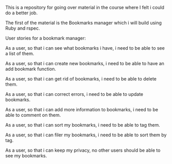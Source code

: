 This is a repository for going over material in the course where I felt i could do a better job.

The first of the material is the Bookmarks manager which i will build using Ruby and rspec.


User stories for a bookmark manager:

As a user, so that i can see what bookmarks i have, i need to be able to see a list of them.

As a user, so that i can create new bookmarks, i need to be able to have an add bookmark function. 

As a user, so that i can get rid of bookmarks, i need to be able to delete them.

As a user, so that i can correct errors, i need to be able to update bookmarks.

As a user, so that i can add more information to bookmarks, i need to be able to comment on them.

As a user, so that i can sort my bookmarks, i need to be able to tag them.

As a user, so that i can filer my bookmarks, i need to be able to sort them by tag.

As a user, so that i can keep my privacy, no other users should be able to see my bookmarks.
